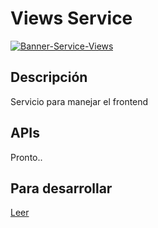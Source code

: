 # Views Service

[![Banner-Service-Views](https://user-images.githubusercontent.com/89747340/132135901-9f140131-ba62-4cf5-aead-e0686af417c9.png)](https://github.com/Rescuefy)

## Descripción

Servicio para manejar el frontend 

## APIs

Pronto..

## Para desarrollar

[Leer](https://github.com/Rescuefy-admin/template-vercel-service/wiki/Desarrollo)